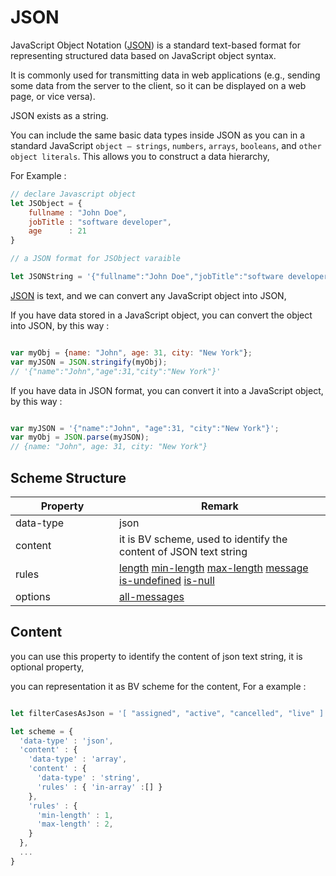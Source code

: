 <!-- "{"next_page":null,"prev_page":{"pathname":"/data-types/array","title":"Array Data Type"},"github_url":"/en/data-types/json.md"}" -->

# JSON

JavaScript Object Notation ([JSON](https://developer.mozilla.org/en-US/docs/Learn/JavaScript/Objects/JSON)) is a standard text-based format for representing structured data based on JavaScript object syntax.

It is commonly used for transmitting data in web applications (e.g., sending some data from the server to the client, so it can be displayed on a web page, or vice versa).

JSON exists as a string.

You can include the same basic data types inside JSON as you can in a standard JavaScript `object — strings`, `numbers`, `arrays`, `booleans`, and `other object literals`. This allows you to construct a data hierarchy,

For Example :

```js
// declare Javascript object
let JSObject = {
    fullname : "John Doe",
    jobTitle : "software developer",
    age      : 21
}

// a JSON format for JSObject varaible

let JSONString = '{"fullname":"John Doe","jobTitle":"software developer","age":21}';

```
[JSON](https://www.w3schools.com/js/js_json_intro.asp) is text, and we can convert any JavaScript object into JSON,

If you have data stored in a JavaScript object, you can convert the object into JSON, by this way :

```js

var myObj = {name: "John", age: 31, city: "New York"};
var myJSON = JSON.stringify(myObj);
// '{"name":"John","age":31,"city":"New York"}'

```

If you have data in JSON format, you can convert it into a JavaScript object, by this way : 

```js

var myJSON = '{"name":"John", "age":31, "city":"New York"}';
var myObj = JSON.parse(myJSON);
// {name: "John", age: 31, city: "New York"}

```

## Scheme Structure

<table>
  <thead><tr><th style="width: 150px;">Property</th><th>Remark</th></tr></thead>
  <tbody>
    <tr><td>data-type</td><td>json</td></tr>
    <tr><td>content</td><td>it is BV scheme, used to identify the content of JSON text string</td></tr>
    <tr><td>rules</td><td>
      <a href="#length"  class="a-tag-role-name">length</a>
      <a href="#min-length"  class="a-tag-role-name">min-length</a>
      <a href="#max-length"  class="a-tag-role-name">max-length</a>
      <a href="#message"  class="a-tag-role-name">message</a>
      <a href="#is-undefined"  class="a-tag-role-name">is-undefined</a>
      <a href="#is-null"  class="a-tag-role-name">is-null</a>
    </td></tr>
    <tr><td>options</td><td><a href="#all-messages"  class="a-tag-role-name">all-messages</a></td></tr>
  </tbody>
</table>

## Content

you can use this property to identify the content of json text string, it is optional property,

you can representation it as BV scheme for the content, For a example :

```js

let filterCasesAsJson = '[ "assigned", "active", "cancelled", "live" ]';

let scheme = {
  'data-type' : 'json',
  'content' : {
    'data-type' : 'array',
    'content' : {
      'data-type' : 'string',
      'rules' : { 'in-array' :[] }
    },
    'rules' : {
      'min-length' : 1,
      'max-length' : 2,
    }
  },
  ...
} 

```